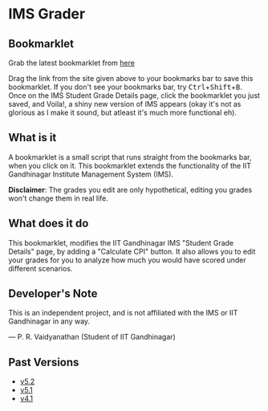 # IMS Grader

## Bookmarklet

Grab the latest bookmarklet from [here](https://bookmarkify.it/5551)

Drag the link from the site given above to your bookmarks bar to save this bookmarklet. If you don't see your bookmarks bar, try <kbd>Ctrl</kbd>+<kbd>Shift</kbd>+<kbd>B</kbd>. Once on the IMS Student Grade Details page, click the bookmarklet you just saved, and Voila!, a shiny new version of IMS appears (okay it's not as glorious as I make it sound, but atleast it's much more functional eh).

## What is it

A bookmarklet is a small script that runs straight from the bookmarks bar, when you click on it. This bookmarklet extends the functionality of the IIT Gandhinagar Institute Management System (IMS). 

**Disclaimer**: The grades you edit are only hypothetical, editing you grades won't change them in real life.

## What does it do

This bookmarklet, modifies the IIT Gandhinagar IMS "Student Grade Details" page, by adding a "Calculate CPI" button. It also allows you to edit your grades for you to analyze how much you would have scored under different scenarios. 

## Developer's Note

This is an independent project, and is not affiliated with the IMS or IIT Gandhinagar in any way.

&mdash; P. R. Vaidyanathan (Student of IIT Gandhinagar)

## Past Versions

- [v5.2](https://bookmarkify.it/5554)
- [v5.1](https://bookmarkify.it/5548)
- [v4.1](https://bookmarkify.it/4786)
